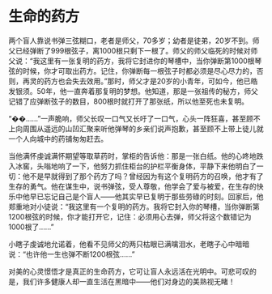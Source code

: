 # 生命的药方

两个盲人靠说书弹三弦糊口，老者是师父，70多岁；幼者是徒弟，20岁不到。师父已经弹断了999根弦子，离1000根只剩下一根了。师父的师父临死的时候对师父说：“我这里有一张复明的药方，我将它封进你的琴槽中，当你弹断第1000根琴弦的时候，你才可取出药方。记住，你弹断每一根弦子时都必须是尽心尽力的，否则，再灵的药方也会失去效用。”那时，师父才是20岁的小青年，可如今，他已皓发银须。50年，他一直奔着那复明的梦想。他知道，那是一张祖传的秘方，师父记错了应弹断弦子的数目，800根时就打开了那张纸，所以他至死也未复明。 

“��……”一声脆响，师父长叹一口气又长吁了一口气，心头一阵狂喜，甚至顾不上向周围从遥远的山凹汇聚来听他弹琴的乡亲们说声抱歉，甚至顾不上带上徒儿就一个人向城中的药铺匆匆赶去。 

当他满怀虔诚满怀期望等取草药时，掌柜的告诉他：那是一张白纸。他的心咚地跌入冰窖，头嗡地响了一下，他努力抓住柜台的护栏平衡身体，平静下来他明白了一切：他不是早就得到了那个药方了吗？曾经因为有这个复明药方的召唤，他才有了生存的勇气。他在谋生中，说书弹弦，受人尊敬，他学会了爱与被爱，在生存的快乐中他早已忘记自己是个盲人——他其实早已复明于那些劳碌的时刻。回家后，他郑重地对小徒说：“我这里有一个复明的药方。我将它封入你的琴槽，当你弹断第1200根弦的时候，你才能打开它，记住：必须用心去弹，师父将这个数错记为1000根了……” 

小瞎子虔诚地允诺着，他看不见师父的两只枯眼已满噙泪水，老瞎子心中暗暗说：“也许他一生也弹不断1200根弦……” 

对美的心灵憬悟才是真正的生命药方，它可让盲人永远活在光明中。可悲可叹的是，我们许多健康人却一直生活在黑暗中——他们对身边的美熟视无睹！
 